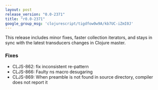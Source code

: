 ```yaml
---
layout: post
release_version: "0.0-2371"
title: "r0.0-2371"
google_group_msg: 'clojurescript/tigdfow0w9A/kb7UC-iZmI0J'
---
```


This release includes minor fixes, faster collection iterators, and 
stays in sync with the latest transducers changes in Clojure master. 

### Fixes 
* CLJS-862: fix inconsistent re-pattern 
* CLJS-866: Faulty ns macro desugaring 
* CLJS-869: When preamble is not found in source directory, compiler 
does not report it 
